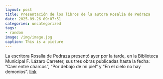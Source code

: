 ```yaml
---
layout: post
title: Presentación de los libros de la autora Rosalía de Pedraza
date: 2025-09-26 09:07:51
categories: uncategorized
tags:
- random
image: /img/image.jpg
caption: This is a picture
---
```

La escritora Rosalía de Pedraza presentó ayer por la tarde, en la Biblioteca Municipal F. Lázaro Carreter, sus tres obras publicadas hasta la fecha: “Caer entre charcos”, “Por debajo de mi piel” y “En el cielo no hay demonios”.  [link](https://www.ayto-villacanada.es/noticias/presentacion-de-los-libros-de-la-autora-rosalia-de-pedraza/)
